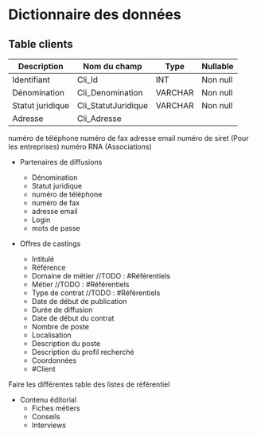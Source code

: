 # Dictionnaire des données

## Table clients
|Description|Nom du champ|Type|Nullable|
|----|----|----|-----|
|Identifiant|Cli_Id|INT|Non null|
|Dénomination|Cli_Denomination|VARCHAR|Non null|
|Statut juridique|Cli_StatutJuridique|VARCHAR|Non null|
|Adresse|Cli_Adresse|
numéro de téléphone
numéro de fax
adresse email
numéro de siret (Pour les entreprises)
numéro RNA (Associations)
  
- Partenaires de diffusions
  - Dénomination
  - Statut juridique
  - numéro de téléphone
  - numéro de fax
  - adresse email
  - Login
  - mots de passe
  
- Offres de castings
  - Intitulé
  - Référence
  - Domaine de métier //TODO : #Référentiels
  - Métier //TODO : #Référentiels
  - Type de contrat //TODO : #Référentiels
  - Date de début de publication
  - Durée de diffusion
  - Date de début du contrat
  - Nombre de poste
  - Localisation
  - Description du poste
  - Description du profil recherché
  - Coordonnées
  - #Client

Faire les différentes table des listes de référentiel

- Contenu  éditorial
    - Fiches  métiers
    - Conseils
    - Interviews
